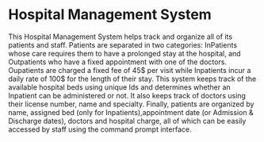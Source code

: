 # Hospital Management System

This Hospital Management System helps track and organize all of its patients and staff. Patients are separated in two categories: InPatients whose care requires them to have a prolonged stay at the hospital, and Outpatients who have a fixed appointment with one of the doctors. Oupatients are charged a fixed fee of 45$ per visit while Inpatients incur a daily rate of 100$ for the length of their stay. This system keeps track of the available hospital beds using unique Ids and determines whether an Inpatient can be administered or not. It also keeps track of doctors using their license number, name and specialty. Finally, patients are organized by name, assigned bed (only for Inpatients),appointment date (or Admission & Discharge dates), doctors and hospital charge, all of which can be easily accessed by staff using the command prompt interface.
